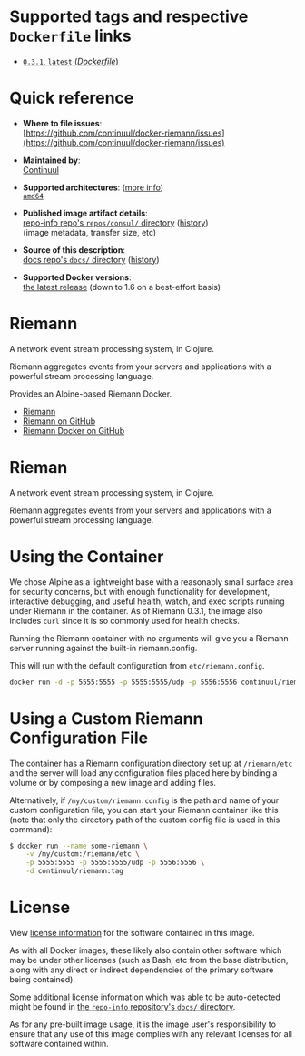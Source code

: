 # Supported tags and respective `Dockerfile` links

-	[`0.3.1`, `latest` (*Dockerfile*)](https://github.com/continuul/docker-riemann/blob/master/Dockerfile)

# Quick reference

-	**Where to file issues**:  
	[https://github.com/continuul/docker-riemann/issues](https://github.com/continuul/docker-riemann/issues)

-	**Maintained by**:  
	[Continuul](https://github.com/continuul/)

-	**Supported architectures**: ([more info](https://github.com/docker-library/official-images#architectures-other-than-amd64))  
	[`amd64`](https://hub.docker.com/r/continuul/riemann/)

-	**Published image artifact details**:  
	[repo-info repo's `repos/consul/` directory](https://github.com/docker-library/repo-info/blob/master/repos/consul) ([history](https://github.com/continuul/docker-riemann/commits/master))  
	(image metadata, transfer size, etc)

-	**Source of this description**:  
	[docs repo's `docs/` directory](https://github.com/continuul/docker-riemann/docs/tree/master) ([history](https://github.com/docker-library/docs/commits/master/consul))

-	**Supported Docker versions**:  
	[the latest release](https://github.com/docker/docker-ce/releases/latest) (down to 1.6 on a best-effort basis)

# Riemann

A network event stream processing system, in Clojure.

Riemann aggregates events from your servers and applications with a powerful stream processing language.

Provides an Alpine-based Riemann Docker.

-	[Riemann](http://riemann.io/)
-	[Riemann on GitHub](https://github.com/riemann/riemann)
-	[Riemann Docker on GitHub](https://github.com/continuul/docker-riemann)

# Rieman

A network event stream processing system, in Clojure.

Riemann aggregates events from your servers and applications with a powerful stream processing language.

# Using the Container

We chose Alpine as a lightweight base with a reasonably small surface area for security concerns, but with enough functionality for development, interactive debugging, and useful health, watch, and exec scripts running under Riemann in the container. As of Riemann 0.3.1, the image also includes `curl` since it is so commonly used for health checks.

Running the Riemann container with no arguments will give you a Riemann server running against the built-in riemann.config.

This will run with the default configuration from `etc/riemann.config`.

```bash
docker run -d -p 5555:5555 -p 5555:5555/udp -p 5556:5556 continuul/riemann
```

# Using a Custom Riemann Configuration File

The container has a Riemann configuration directory set up at `/riemann/etc` and the server will load any configuration files placed here by binding a volume or by composing a new image and adding files.

Alternatively, if `/my/custom/riemann.config` is the path and name of your custom configuration file, you can start your Riemann container like this (note that only the directory path of the custom config file is used in this command):

```bash
$ docker run --name some-riemann \
    -v /my/custom:/riemann/etc \
    -p 5555:5555 -p 5555:5555/udp -p 5556:5556 \
    -d continuul/riemann:tag
```

# License

View [license information](https://raw.githubusercontent.com/continuul/docker-riemann/master/LICENSE) for the software contained in this image.

As with all Docker images, these likely also contain other software which may be under other licenses (such as Bash, etc from the base distribution, along with any direct or indirect dependencies of the primary software being contained).

Some additional license information which was able to be auto-detected might be found in [the `repo-info` repository's `docs/` directory](https://github.com/continuul/docker-riemann/tree/master/docs).

As for any pre-built image usage, it is the image user's responsibility to ensure that any use of this image complies with any relevant licenses for all software contained within.

